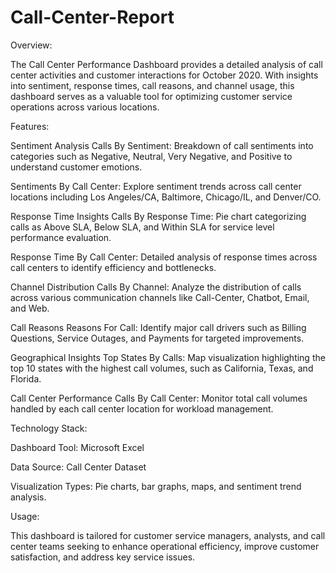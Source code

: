 # Call-Center-Report

Overview:

The Call Center Performance Dashboard provides a detailed analysis of call center activities and customer interactions for October 2020. With insights into sentiment, response times, call reasons, and channel usage, this dashboard serves as a valuable tool for optimizing customer service operations across various locations.

Features:

Sentiment Analysis
Calls By Sentiment: Breakdown of call sentiments into categories such as Negative, Neutral, Very Negative, and Positive to understand customer emotions.

Sentiments By Call Center: Explore sentiment trends across call center locations including Los Angeles/CA, Baltimore, Chicago/IL, and Denver/CO.

Response Time Insights
Calls By Response Time: Pie chart categorizing calls as Above SLA, Below SLA, and Within SLA for service level performance evaluation.

Response Time By Call Center: Detailed analysis of response times across call centers to identify efficiency and bottlenecks.

Channel Distribution
Calls By Channel: Analyze the distribution of calls across various communication channels like Call-Center, Chatbot, Email, and Web.

Call Reasons
Reasons For Call: Identify major call drivers such as Billing Questions, Service Outages, and Payments for targeted improvements.

Geographical Insights
Top States By Calls: Map visualization highlighting the top 10 states with the highest call volumes, such as California, Texas, and Florida.

Call Center Performance
Calls By Call Center: Monitor total call volumes handled by each call center location for workload management.

Technology Stack:

Dashboard Tool: Microsoft Excel

Data Source: Call Center Dataset

Visualization Types: Pie charts, bar graphs, maps, and sentiment trend analysis.

Usage:

This dashboard is tailored for customer service managers, analysts, and call center teams seeking to enhance operational efficiency, improve customer satisfaction, and address key service issues.
